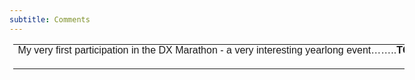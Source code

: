 ```yaml
---
subtitle: Comments
---
```


<div align="center">
	<table class="MsoNormalTable" border="0" cellspacing="0" cellpadding="0" width="626" style="width: 469.2pt; border-collapse: collapse; margin-left: 4.8pt" id="table1">
		<tr style="height: 13.2pt">
			<td width="626" nowrap valign="bottom" style="width:469.2pt;padding:0in 5.4pt 0in 5.4pt;
  height:13.2pt">
			<p class="MsoNormal" style="margin-top:0in;margin-right:-3.9pt;margin-bottom:
  0in;margin-left:0in;margin-bottom:.0001pt;line-height:normal">
			<span lang="EN-CA" style="font-size: 12.0pt; font-family: Arial,sans-serif">
			My</span><span style="font-size:12.0pt;font-family:&quot;Arial&quot;,sans-serif">
			very first participation in the DX Marathon - a very interesting
			yearlong event……..<b>TG9AJR</b>.&nbsp; Many thanks for running this
			contest. I’m still missing some of the harder ones…….<b>AI2C</b>.&nbsp;
			</span>
			<span style="font-size: 12.0pt; font-family: Arial,sans-serif">
			Thanks again for running this contest…….<b>W8QZA</b>.&nbsp; &nbsp;M</span><span style="font-size:12.0pt;font-family:&quot;Arial&quot;,sans-serif">y
			first entry for the DXMarathon…….<b>PA2LO</b>.&nbsp;&nbsp; Thanks for all the
			fun during 2014, 160m propagation just inexistent during this second
			solar cycle peak…….<b>N4IS</b>.&nbsp;&nbsp; I Hope a lot of folks participate
			this year. It’s a fun contest…….<b>W0RIC</b>.&nbsp;&nbsp;&nbsp; I had a slightly
			busier year in Cambodia for 2014. Hopefully in 2015 I'll get a
			better antenna up…….</span><b><span style="font-size: 12.0pt; font-family: Arial,sans-serif">XU7AEU</span></b><span style="font-size: 12.0pt; font-family: Arial,sans-serif">.&nbsp;&nbsp;
			</span>
			<span style="font-size:12.0pt;font-family:&quot;Arial&quot;,sans-serif">
			Not a big score as I took 8 weeks off&nbsp;touring around Australia.&nbsp;
			Thanks for the contest, see if I can do better this year……<b>VK8HPB</b>.&nbsp;&nbsp;&nbsp;
			</span>
			<span style="font-size: 12.0pt; font-family: Arial,sans-serif">I had
			a great time as always trying to top my previous best and did so, by
			clearing 181 DX entities!&nbsp; It was also nice to add a few new ones to
			the overall list as I get closer to the 300 total mark……<b>W9KVR</b>.&nbsp;&nbsp;
			T</span><span style="font-size:12.0pt;font-family:&quot;Arial&quot;,sans-serif">his
			is my first attempt in the Marathon or any other contest in 55 years
			of ham radio.&nbsp; The pace fits my operating style much better than
			traditional lightning fast exchanges of weekend concentrated
			contests……..<b>W3NA</b>.&nbsp; Thanks for giving me a reason to work DX
			all year.&nbsp; Please consider awards for modes CW, phone, digital, low
			power etc. for separate zones and/or countries……<b>VK3MEG</b>.&nbsp;&nbsp;
			Thanks for running this neat competition……<b>N0KE</b>.&nbsp; </span>
			<span style="font-size: 12.0pt; font-family: Arial,sans-serif">
			Thanks for the contest……<b>WU9B</b>.&nbsp; Thank you for adding the
			Limited class option…….<b>ZS1D</b>.&nbsp; Lots of fun. Hope to do again
			in 2015……<b>NU8Z</b>.&nbsp;&nbsp; Always fun to do this through the year….<b>AA8R</b>.&nbsp;&nbsp;
			A big thank you to all the DX-peditioners and hams on remote places
			in the world who made DX hunting possible.&nbsp; 2014 was a great ham
			radio year…..<b>PA2LO</b>.&nbsp;&nbsp;&nbsp; All good fun again this year…….<b>VK4CC</b>.&nbsp;&nbsp;
			Another fun year - already starting for 2015…….<b>W9KNI</b>.&nbsp;&nbsp;
			Another fun year for the DX Marathon.&nbsp; I kept the stress level low
			by not worrying about what countries I had worked.&nbsp; With that
			philosophy, I only missed 8P and EK of the easy ones I normally QSO……<b>K8CQ</b>.&nbsp;&nbsp;
			So far five years that I have participated. Every year gets more and
			more beautiful……<b>IK5FKF</b>.&nbsp; As always, a very interesting test
			of one's DX-ing capabilities (and perseverance) - best of all it
			allows one to compete against oneself year on year, this on an
			absolutely even playing field. A whole lot of fun…...<b>VK3FM</b>.&nbsp;&nbsp;
			Been working most of the year during much of the best times for
			operating on HF so missed a fair bit of DX…….<b>CT7ACG</b>.&nbsp;&nbsp; Better
			than 2013, but always 39 zones, this time zone 2, what a pity…….<b>IN3FHE</b>.&nbsp;
			Big Fun to start over each year. Recharges the excitement battery
			and provides a chance to see old friends for a quick greeting.&nbsp;
			Thank you for this great annual activity……<b>K7BV</b>.&nbsp;&nbsp; Could not
			dedicate as much time this year due to other commitments, but
			nevertheless a very enjoyable year……..<b>N4KW</b>.&nbsp;&nbsp; Enjoyed Formula
			Class using 5 watts this year……<b>N1AM</b>.&nbsp;&nbsp; Even though I missed
			out on a few and perhaps could have made it to 200, I can't
			complain, as I still compiled the most DX stations in a year than I
			had ever before……<b>W9KVR</b>.&nbsp;&nbsp; First time entry so hopefully I did
			OK…….<b>M0RNR</b>.&nbsp;&nbsp; First time ever entry to the DX Marathon.
			Licensed in April 2011. Operating when time permits; mostly digital
			5W and CW 5-100W on 40m using ground mounted 31' vertical wire
			antenna……<b>VA3PAW</b>.&nbsp;&nbsp; First time to submit my log for the DX
			Marathon. CW Only……<b>DU1XX</b>.&nbsp; First-time entry. Thanks……<b>N0FCD</b>.&nbsp;&nbsp;
			Fun contest, lots of competition……<b>N0UN</b>.&nbsp; Good fun.&nbsp; Much
			easier to score when you have a separate log for the year in
			question.&nbsp; I don't know what we'll do if AD1C ever stops his good
			work on conversion programs.&nbsp; Good work Jim…….<b>VE1JS</b>.&nbsp;&nbsp; Great
			fun during the year……<b>WA4JQS</b>.&nbsp; Great fun each year…..<b>W9ILY</b>.&nbsp;&nbsp;
			Great fun…..<b>K3RA</b>.&nbsp; Great fun.&nbsp; Thanks for organizing this
			operating activity…….<b>AC7P</b>.&nbsp;&nbsp; Second year entering the
			Marathon.&nbsp; It has been great fun but pretty tough being in VK3 with
			only 100w so you have to be smart and well prepared…….<b>VK3MEG.</b>&nbsp;&nbsp;
			How nice - new for 2014 - 1A0C popped up and workable about three
			minutes before I was going to send in my log.&nbsp; Great program - can't
			wait until you add band-countries to the competition……<b>VE1RGB</b>.&nbsp;
			It has been very challenging for me to hit the 100 mark using my
			Hustler mobile vertical on the back of a Jeep in an RV park.&nbsp; I
			really enjoyed it… will do better this next year……<b>K8OSF</b>.&nbsp;
			It's been a fun year. Many thanks to all those who were at the other
			end of the QSOs……<b>GI4DOH</b>.&nbsp; Just a casual effort at DX-ing, but
			very interesting to see the analysis of my log…...<b>AJ6T</b>.&nbsp;&nbsp;
			Just learned about the Marathon.&nbsp; What a great way to summarize a
			year's activity…….<b>KB1VUN</b>.&nbsp; More fun than ever! Indoor
			antennas really can work……<b>K9HWL</b>.&nbsp; Most of QSOs were made from
			portable locations…….<b>LZ2HT</b>.&nbsp;&nbsp; I got back on the air on August
			21 after a several year hiatus from the HF bands…….<b>AD2EE</b>.&nbsp; My
			second year in the Marathon……<b>KG5VK</b>.&nbsp; Not a very good year -
			well below my peak score of last year.&nbsp; Still enjoy participating
			and tracking progress……..<b>KF0IQ</b>.&nbsp; Not as good as last year’s
			CW only, but then the effort was not as much as last year.&nbsp; I am a
			DX-er, and chasing DX is the game.&nbsp; CQ Marathon is a terrific
			incentive to get on the air and continue in a hobby I have enjoyed
			for over 60 years…….<b>W4QN</b>.&nbsp;&nbsp; Not much of a score this year,
			but I love this contest - it does exactly what it is intended to do…
			motivates me to get on the radio with a fresh start every January.&nbsp;
			Thanks and keep it up…….<b>W2RDS</b>.&nbsp; Once again a very fun
			contest, even for us little DX guys.&nbsp; Thank you for supporting it
			and look forward to next year……<b>N7RD</b>.&nbsp; Proud to submit to CQ
			Marathon from Zone 40 for the first time. Decision not made until at
			year end - so missing a few easy ones. Thanks to Jim, AD1C for
			making log conversion to score sheet easy…….<b>TF3DC</b>.&nbsp; Really
			enjoyed running this contest.&nbsp; Worked a lot of stuff I hadn't seen
			in years……<b>K4IE</b>.&nbsp; Really great fun to look for any single
			entity on 40m.&nbsp; It has been amazing to feel the sensation of working
			a new one even if it's an easy one. Thanks a lot for the Marathon…….<b>IK0YVV</b>.&nbsp;
			Second Year submittal……..&nbsp;&nbsp;&nbsp;&nbsp;&nbsp;&nbsp;&nbsp; <b>WC3W</b>.&nbsp;&nbsp;&nbsp; Thank You for nice
			contest……<b>LY5M</b>.&nbsp;&nbsp; Thank you!&nbsp; Long time CQ subscriber, first
			year participant……..<b>N4GBK</b>.&nbsp;&nbsp; Thanks for the nice
			organization……<b>TC3P</b>.&nbsp;&nbsp; The DX Marathon always makes my
			activity high. Thanks…..<b>JA0DAI</b>.&nbsp;&nbsp; This activation only using
			Balcony antenna. Great performance for me to continue next year……<b>TA5FA</b>.&nbsp;
			It's fun to look back at a year's worth of chasing DX…….<b>K3JT</b>.&nbsp;
			First CQ DX Marathon and not the last…….<b>CT7AIX</b>.&nbsp; Trying a
			single band submission for 10M before this solar cycle takes my
			favorite band away….I really enjoy the Marathon…….<b>KM7N</b>.&nbsp;&nbsp;
			Work and family demanded a lot of attention this year.&nbsp; Virtually
			all of my QSOs came in the last few months of the year.&nbsp; It was fun
			trying to rack up a respectable score in a much shortened operating
			window……..<b>KK9T</b>.&nbsp;&nbsp; Will try a more serious entry in 2015.
			Never really checked my scores and missed some really easy ones.&nbsp;
			Nevertheless I'm quite surprised that I worked 211 countries in
			2014…...<b>EI7JZ</b>.&nbsp; It wasn't until after the two CQWW contests,
			when I sorted my main log into just 2014 contacts that I considered
			entering the DX Marathon competition.&nbsp; It has been a lot of fun
			chasing and working some of the most exotic DX from a very modest
			station…..</span><span style="font-size: 10.0pt; font-family: Arial,sans-serif">.</span><b><span style="font-size: 12.0pt; font-family: Arial,sans-serif">N9TF</span></b><span style="font-size: 10.0pt; font-family: Arial,sans-serif">.&nbsp;
			</span>
			<span style="font-size:12.0pt;
  font-family:&quot;Arial&quot;,sans-serif">Thanks for interesting long
			contest…….<b>UT9FJ</b>.&nbsp; Great program - can't wait until you add
			band-countries to the competition……..<b>VE1RGB</b>.&nbsp; Thanks for
			running the Marathon……<b>ZL2IFB</b>.&nbsp; </span>
			<span lang="EN-CA" style="font-size: 12.0pt; font-family: Arial,sans-serif">
			It’s a great contest and I enjoy it very much. I have already
			started on 2015…...<b>VE9FX</b></span></td>
		</tr>
		<tr style="height: 13.2pt">
			<td width="626" nowrap valign="bottom" style="width:469.2pt;padding:0in 5.4pt 0in 5.4pt;
  height:13.2pt">&nbsp;</td>
		</tr>
	</table>
</div>
